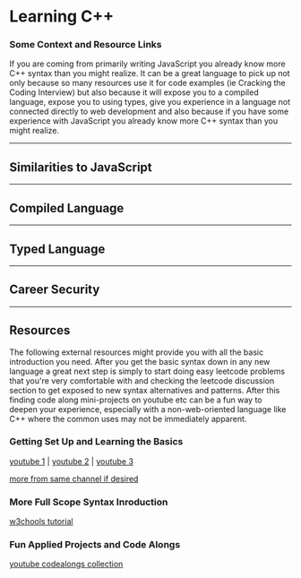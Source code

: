 # Learning C++

### Some Context and Resource Links

If you are coming from primarily writing JavaScript you already know more C++ syntax than you might realize. It can be a great language to pick up not only because so many resources use it for code examples (ie Cracking the Coding Interview) but also because it will expose you to a compiled language, expose you to using types, give you experience in a language not connected directly to web development and also because if you have some experience with JavaScript you already know more C++ syntax than you might realize.

---

## Similarities to JavaScript

--- 

## Compiled Language

---

## Typed Language

---

## Career Security

---

## Resources

The following external resources might provide you with all the basic introduction you need. After you get the basic syntax down in any new language a great next step is simply to start doing easy leetcode problems that you're very comfortable with and checking the leetcode discussion section to get exposed to new syntax alternatives and patterns. After this finding code along mini-projects on youtube etc can be a fun way to deepen your experience, especially with a non-web-oriented language like C++ where the common uses may not be immediately apparent.

### Getting Set Up and Learning the Basics

[youtube 1](https://www.youtube.com/watch?v=lPd13fsU-CQ) | 
[youtube 2](https://www.youtube.com/watch?v=ckbfOdMhZls) | 
[youtube 3](https://www.youtube.com/watch?v=zgutFVxOlTY)

[more from same channel if desired](https://www.youtube.com/playlist?list=PLzMcBGfZo4-lmGC8VW0iu6qfMHjy7gLQ3)

### More Full Scope Syntax Inroduction

[w3chools tutorial](https://www.w3schools.com/cpp/default.asp)

### Fun Applied Projects and Code Alongs

[youtube codealongs collection](https://www.youtube.com/playlist?list=PLrOv9FMX8xJE8NgepZR1etrsU63fDDGxO)
